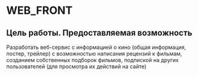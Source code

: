 # WEB_FRONT
## Цель работы. Предоставляемая возможность
  Разработать веб-сервис с информацией о кино (общая информация, постер, трейлер) с возможностью написания рецензий к фильмам, созданием собственных подборок фильмов, подпиской на других пользователей (для просмотра их действий на сайте)
